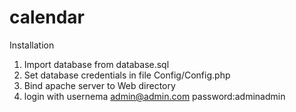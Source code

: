 # calendar

Installation

1. Import database from database.sql
2. Set database credentials in file Config/Config.php
3. Bind apache server to Web directory
4. login with usernema admin@admin.com password:adminadmin
